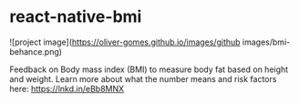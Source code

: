 # react-native-bmi

![project image](https://oliver-gomes.github.io/images/github images/bmi-behance.png)


Feedback on Body mass index (BMI) to measure body fat based on height and weight. Learn more about what the number means and risk factors here: https://lnkd.in/eBb8MNX
